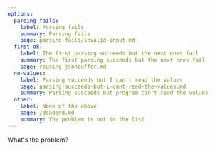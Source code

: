 ```yaml
---
options:
  parsing-fails:
    label: Parsing fails
    summary: Parsing fails
    page: parsing-fails/invalid-input.md
  first-ok:
    label: The first parsing succeeds but the next ones fail
    summary: The first parsing succeeds but the next ones fail
    page: reusing-jsonbuffer.md
  no-values:
    label: Parsing succeeds but I can't read the values
    page: parsing-succeeds-but-i-cant-read-the-values.md
    summary: Parsing succeeds but program can't read the values
  other:
    label: None of the above
    page: /deadend.md
    summary: The problem is not in the list
---
```


What's the problem?
